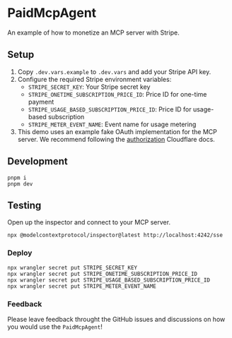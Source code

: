 # PaidMcpAgent

An example of how to monetize an MCP server with Stripe.

## Setup

1. Copy `.dev.vars.example` to `.dev.vars` and add your Stripe API key.
2. Configure the required Stripe environment variables:
   - `STRIPE_SECRET_KEY`: Your Stripe secret key
   - `STRIPE_ONETIME_SUBSCRIPTION_PRICE_ID`: Price ID for one-time payment
   - `STRIPE_USAGE_BASED_SUBSCRIPTION_PRICE_ID`: Price ID for usage-based subscription
   - `STRIPE_METER_EVENT_NAME`: Event name for usage metering
3. This demo uses an example fake OAuth implementation for the MCP server. We recommend following the [authorization](https://developers.cloudflare.com/agents/model-context-protocol/authorization/) Cloudflare docs.

## Development

```
pnpm i
pnpm dev
```

## Testing

Open up the inspector and connect to your MCP server.

```
npx @modelcontextprotocol/inspector@latest http://localhost:4242/sse
```

### Deploy

```
npx wrangler secret put STRIPE_SECRET_KEY
npx wrangler secret put STRIPE_ONETIME_SUBSCRIPTION_PRICE_ID
npx wrangler secret put STRIPE_USAGE_BASED_SUBSCRIPTION_PRICE_ID
npx wrangler secret put STRIPE_METER_EVENT_NAME
```

### Feedback

Please leave feedback throught the GitHub issues and discussions on how you
would use the `PaidMcpAgent`!
